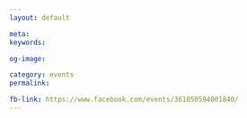 ```yaml
---
layout: default

meta: 
keywords: 

og-image: 

category: events
permalink: 

fb-link: https://www.facebook.com/events/361050594001840/
---
```


